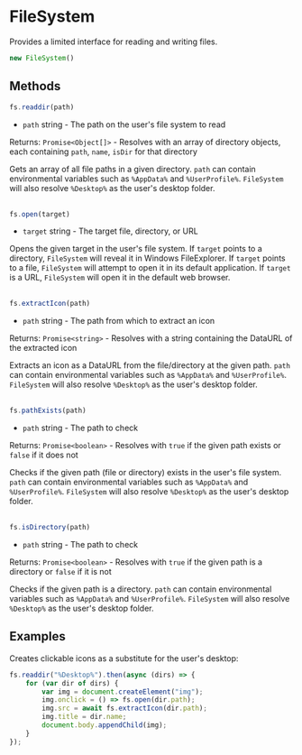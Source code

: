 # FileSystem

Provides a limited interface for reading and writing files.

```js
new FileSystem()
```

## Methods

```js
fs.readdir(path)
```

- `path` string - The path on the user's file system to read

Returns: `Promise<Object[]>` - Resolves with an array of directory objects, each containing `path`, `name`, `isDir` for that directory

Gets an array of all file paths in a given directory. `path` can contain environmental variables such as `%AppData%` and `%UserProfile%`. `FileSystem` will also resolve `%Desktop%` as the user's desktop folder.
<br><br>
```js
fs.open(target)
```

- `target` string - The target file, directory, or URL

Opens the given target in the user's file system. If `target` points to a directory, `FileSystem` will reveal it in Windows FileExplorer. If `target` points to a file, `FileSystem` will attempt to open it in its default application. If `target` is a URL, `FileSystem` will open it in the default web browser.
<br><br>
```js
fs.extractIcon(path)
```

- `path` string - The path from which to extract an icon

Returns: `Promise<string>` - Resolves with a string containing the DataURL of the extracted icon

Extracts an icon as a DataURL from the file/directory at the given path. `path` can contain environmental variables such as `%AppData%` and `%UserProfile%`. `FileSystem` will also resolve `%Desktop%` as the user's desktop folder.
<br><br>
```js
fs.pathExists(path)
```

- `path` string - The path to check

Returns: `Promise<boolean>` - Resolves with `true` if the given path exists or `false` if it does not

Checks if the given path (file or directory) exists in the user's file system. `path` can contain environmental variables such as `%AppData%` and `%UserProfile%`. `FileSystem` will also resolve `%Desktop%` as the user's desktop folder.
<br><br>
```js
fs.isDirectory(path)
```

- `path` string - The path to check

Returns: `Promise<boolean>` - Resolves with `true` if the given path is a directory or `false` if it is not

Checks if the given path is a directory. `path` can contain environmental variables such as `%AppData%` and `%UserProfile%`. `FileSystem` will also resolve `%Desktop%` as the user's desktop folder.

## Examples

Creates clickable icons as a substitute for the user's desktop:

```js
fs.readdir("%Desktop%").then(async (dirs) => {
    for (var dir of dirs) {
        var img = document.createElement("img");
        img.onclick = () => fs.open(dir.path);
        img.src = await fs.extractIcon(dir.path);
        img.title = dir.name;
        document.body.appendChild(img);
    }
});
```